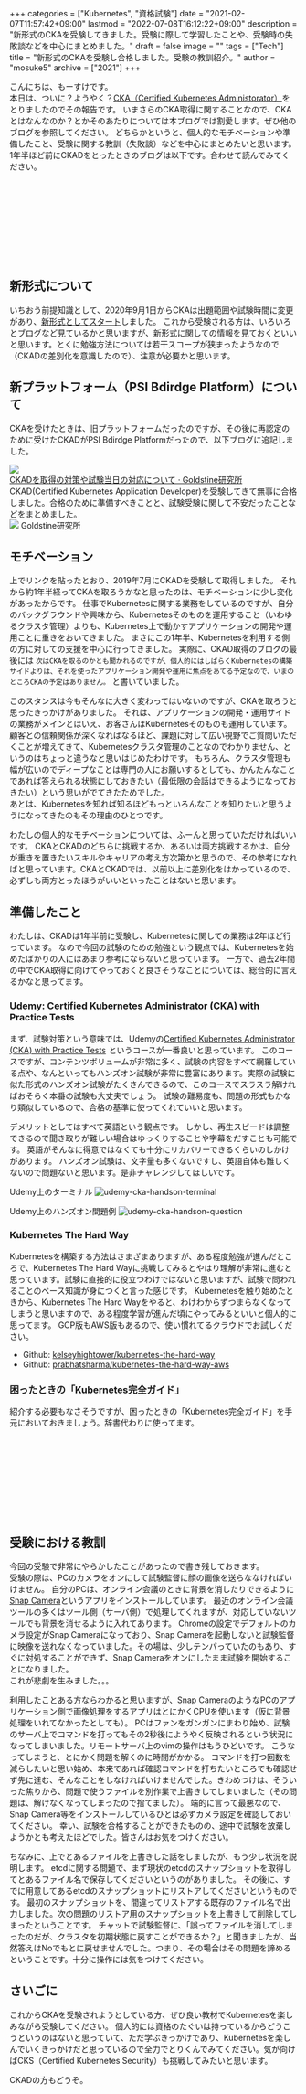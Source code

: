 +++
categories = ["Kubernetes", "資格試験"]
date = "2021-02-07T11:57:42+09:00"
lastmod = "2022-07-08T16:12:22+09:00"
description = "新形式のCKAを受験してきました。受験に際して学習したことや、受験時の失敗談などを中心にまとめました。"
draft = false
image = ""
tags = ["Tech"]
title = "新形式のCKAを受験し合格しました。受験の教訓紹介。"
author = "mosuke5"
archive = ["2021"]
+++

こんにちは、もーすけです。  
本日は、ついに？ようやく？[CKA（Certified Kubernetes Administorator）](https://training.linuxfoundation.org/ja/certification/certified-kubernetes-administrator-cka/)をとりましたのでその報告です。
いまさらのCKA取得に関することなので、CKAとはなんなのか？とかそのあたりについては本ブログでは割愛します。ぜひ他のブログを参照してください。
どちらかというと、個人的なモチベーションや準備したこと、受験に関する教訓（失敗談）などを中心にまとめたいと思います。
1年半ほど前にCKADをとったときのブログは以下です。合わせて読んでみてください。

<div class="iframely-embed"><div class="iframely-responsive" style="height: 140px; padding-bottom: 0;"><a href="https://blog.mosuke.tech/entry/2019/07/08/ckad/" data-iframely-url="//cdn.iframe.ly/mmfuBDQ"></a></div></div><script async src="//cdn.iframe.ly/embed.js" charset="utf-8"></script>
<!--more-->

## 新形式について
いちおう前提知識として、2020年9月1日からCKAは出題範囲や試験時間に変更があり、[新形式としてスタート](https://training.linuxfoundation.org/ja/cka-program-changes-2020/)しました。
これから受験される方は、いろいろとブログなど見ているかと思いますが、新形式に関しての情報を見ておくといいと思います。とくに勉強方法については若干スコープが狭まったようなので（CKADの差別化を意識したので）、注意が必要かと思います。

## 新プラットフォーム（PSI Bdirdge Platform）について
CKAを受けたときは、旧プラットフォームだったのですが、その後に再認定のために受けたCKADがPSI Bdirdge Platformだったので、以下ブログに追記しました。

<div class="belg-link row">
  <div class="belg-left col-md-2 d-none d-md-block">
    <a href="https://blog.mosuke.tech/entry/2019/07/08/ckad/" target="_blank">
      <img class="belg-site-image" src="https://blog.mosuke.tech/image/logo.png" />
    </a>
  </div>
  <div class="belg-right col-md-10">
  <div class="belg-title">
      <a href="https://blog.mosuke.tech/entry/2019/07/08/ckad/" target="_blank">CKADを取得の対策や試験当日の対応について · Goldstine研究所</a>
    </div>
    <div class="belg-description">CKAD(Certified Kubernetes Application Developer)を受験してきて無事に合格しました。合格のために準備すべきことと、試験受験に関して不安だったことなどをまとめました。</div>
    <div class="belg-site">
      <img src="https://blog.mosuke.tech/image/favicon.ico" class="belg-site-icon">
      <span class="belg-site-name">Goldstine研究所</span>
    </div>
  </div>
</div>

## モチベーション
上でリンクを貼ったとおり、2019年7月にCKADを受験して取得しました。
それから約1年半経ってCKAを取ろうかなと思ったのは、モチベーションに少し変化があったからです。
仕事でKubernetesに関する業務をしているのですが、自分のバックグラウンドや興味から、Kubernetesそのものを運用すること（いわゆるクラスタ管理）よりも、Kubernetes上で動かすアプリケーションの開発や運用ことに重きをおいてきました。
まさにこの1年半、Kubernetesを利用する側の方に対しての支援を中心に行ってきました。
実際に、CKAD取得のブログの最後には `次はCKAを取るのかとも聞かれるのですが、個人的にはしばらくKubernetesの構築サイドよりは、それを使ったアプリケーション開発や運用に焦点をあてる予定なので、いまのところCKAの予定はありません。` と書いていました。

このスタンスは今もそんなに大きく変わってはいないのですが、CKAを取ろうと思ったきっかけがありました。
それは、アプリケーションの開発・運用サイドの業務がメインとはいえ、お客さんはKubernetesそのものも運用しています。
顧客との信頼関係が深くなればなるほど、課題に対して広い視野でご質問いただくことが増えてきて、Kubernetesクラスタ管理のことなのでわかりません、というのはちょっと違うなと思いはじめたわけです。
もちろん、クラスタ管理も幅が広いのでディープなことは専門の人にお願いするとしても、かんたんなことであれば答えられる状態にしておきたい（最低限の会話はできるようになっておきたい）という思いがでてきたためでした。  
あとは、Kubernetesを知れば知るほどもっといろんなことを知りたいと思うようになってきたのもその理由のひとつです。

わたしの個人的なモチベーションについては、ふーんと思っていただければいいです。
CKAとCKADのどちらに挑戦するか、あるいは両方挑戦するかは、自分が重きを置きたいスキルやキャリアの考え方次第かと思うので、その参考になればと思っています。CKAとCKADでは、以前以上に差別化をはかっているので、必ずしも両方とったほうがいいといったことはないと思います。

## 準備したこと
わたしは、CKADは1年半前に受験し、Kubernetesに関しての業務は2年ほど行っています。
なので今回の試験のための勉強という観点では、Kubernetesを始めたばかりの人にはあまり参考にならないと思っています。
一方で、過去2年間の中でCKA取得に向けてやっておくと良さそうなことについては、総合的に言えるかなと思ってます。

### Udemy: Certified Kubernetes Administrator (CKA) with Practice Tests
まず、試験対策という意味では、Udemyの<a href="https://px.a8.net/svt/ejp?a8mat=3H3F8L+198YR6+3L4M+BW8O2&a8ejpredirect=https%3A%2F%2Fwww.udemy.com%2Fcourse%2Fcertified-kubernetes-administrator-with-practice-tests%2F" rel="nofollow">Certified Kubernetes Administrator (CKA) with Practice Tests</a>
<img border="0" width="1" height="1" src="https://www11.a8.net/0.gif?a8mat=3H3F8L+198YR6+3L4M+BW8O2" alt="">というコースが一番良いと思っています。
このコースですが、コンテンツボリュームが非常に多く、試験の内容をすべて網羅している点や、なんといってもハンズオン試験が非常に豊富にあります。実際の試験に似た形式のハンズオン試験がたくさんできるので、このコースでスラスラ解ければおそらく本番の試験も大丈夫でしょう。
試験の難易度も、問題の形式もかなり類似しているので、合格の基準に使ってくれていいと思います。

デメリットとしてはすべて英語という観点です。
しかし、再生スピードは調整できるので聞き取りが難しい場合はゆっくりすることや字幕をだすことも可能です。
英語がそんなに得意ではなくても十分にリカバリーできるくらいのしかけがあります。
ハンズオン試験は、文字量も多くないですし、英語自体も難しくないので問題ないと思います。是非チャレンジしてほしいです。

Udemy上のターミナル
![udemy-cka-handson-terminal](/image/udemy-cka-handson-terminal.png)

Udemy上のハンズオン問題例
![udemy-cka-handson-question](/image/udemy-cka-handson-question.png)

### Kubernetes The Hard Way
Kubernetesを構築する方法はさまざまありますが、ある程度勉強が進んだところで、Kubernetes The Hard Wayに挑戦してみるとやはり理解が非常に進むと思っています。試験に直接的に役立つわけではないと思いますが、試験で問われることのベース知識が身につくと言った感じです。
Kubernetesを触り始めたときから、Kubernetes The Hard Wayをやると、わけわからずつまらなくなってしまうと思いますので、ある程度学習が進んだ頃にやってみるといいと個人的に思ってます。
GCP版もAWS版もあるので、使い慣れてるクラウドでお試しください。

- Github: [kelseyhightower/kubernetes-the-hard-way](https://github.com/kelseyhightower/kubernetes-the-hard-way)
- Github: [prabhatsharma/kubernetes-the-hard-way-aws](https://github.com/prabhatsharma/kubernetes-the-hard-way-aws)

### 困ったときの「Kubernetes完全ガイド」
紹介する必要もなさそうですが、困ったときの「Kubernetes完全ガイド」を手元においておきましょう。辞書代わりに使ってます。

<div class="iframely-embed"><div class="iframely-responsive" style="height: 140px; padding-bottom: 0;"><a href="https://www.amazon.co.jp/Kubernetes%25E5%25AE%258C%25E5%2585%25A8%25E3%2582%25AC%25E3%2582%25A4%25E3%2583%2589-%25E7%25AC%25AC2%25E7%2589%2588-Top-Gear-%25E9%259D%2592%25E5%25B1%25B1/dp/4295009792?&amp;linkCode=sl1&amp;tag=mosuke5-22&amp;linkId=58d74fdd3ca112a81ccbd103d4ca7058&amp;language=ja_JP&amp;ref_=as_li_ss_tl" data-iframely-url="//cdn.iframe.ly/ve2Qcob?iframe=card-small"></a></div></div><script async src="//cdn.iframe.ly/embed.js" charset="utf-8"></script>

## 受験における教訓
今回の受験で非常にやらかしたことがあったので書き残しておきます。  
受験の際は、PCのカメラをオンにして試験監督に顔の画像を送らななければいけません。
自分のPCは、オンライン会議のときに背景を消したりできるように[Snap Camera](https://snapcamera.snapchat.com/)というアプリをインストールしています。
最近のオンライン会議ツールの多くはツール側（サーバ側）で処理してくれますが、対応していないツールでも背景を消せるように入れてあります。
Chromeの設定でデフォルトのカメラ設定がSnap Cameraになっており、Snap Cameraを起動しないと試験監督に映像を送れなくなっていました。その場は、少しテンパっていたのもあり、すぐに対処することができず、Snap Cameraをオンにしたまま試験を開始することになりました。  
これが悲劇を生みました。。。

利用したことある方ならわかると思いますが、Snap CameraのようなPCのアプリケーション側で画像処理をするアプリはとにかくCPUを使います（仮に背景処理をいれてなかったとしても）。
PCはファンをガンガンにまわり始め、試験のサーバ上でコマンドを打ってもその2秒後にようやく反映されるという状況になってしまいました。リモートサーバ上のvimの操作はもうひどいです。
こうなってしまうと、とにかく問題を解くのに時間がかかる。
コマンドを打つ回数を減らしたいと思い始め、本来であれば確認コマンドを打ちたいところでも確認せず先に進む、そんなことをしなければいけませんでした。きわめつけは、そういった焦りから、問題で使うファイルを別作業で上書きしてしまいました（その問題は、解けなくなってしまったので捨てました）。
端的に言って最悪なので、Snap Camera等をインストールしているひとは必ずカメラ設定を確認しておいてください。
幸い、試験を合格することができたものの、途中で試験を放棄しようかとも考えたほどでした。皆さんはお気をつけください。

ちなみに、上でとあるファイルを上書きした話をしましたが、もう少し状況を説明します。
etcdに関する問題で、まず現状のetcdのスナップショットを取得してとあるファイル名で保存してくださいというのがありました。
その後に、すでに用意してあるetcdのスナップショットにリストアしてくださいというものです。
最初のスナップショットを、間違ってリストアする既存のファイル名で出力しました。次の問題のリストア用のスナップショットを上書きして削除してしまったということです。
チャットで試験監督に、「誤ってファイルを消してしまったのだが、クラスタを初期状態に戻すことができるか？」と聞きましたが、当然答えはNoでもとに戻せませんでした。つまり、その場合はその問題を諦めるということです。十分に操作には気をつけてください。

## さいごに
これからCKAを受験されようとしている方、ぜひ良い教材でKubernetesを楽しみながら受験してください。
個人的には資格のたぐいは持っているからどうこうというのはないと思っていて、ただ学ぶきっかけであり、Kubernetesを楽しんでいくきっかけだと思っているので全力でとりくんでみてください。気が向けばCKS（Certified Kubernetes Security）も挑戦してみたいと思います。

CKADの方もどうぞ。
<div class="iframely-embed"><div class="iframely-responsive" style="height: 140px; padding-bottom: 0;"><a href="https://blog.mosuke.tech/entry/2019/07/08/ckad/" data-iframely-url="//cdn.iframe.ly/mmfuBDQ"></a></div></div><script async src="//cdn.iframe.ly/embed.js" charset="utf-8"></script>